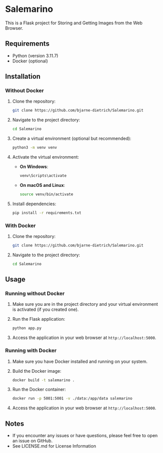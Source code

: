 # Salemarino

This is a Flask project for Storing and Getting Images from the Web Browser.

## Requirements

- Python (version 3.11.7)
- Docker (optional)

## Installation

### Without Docker

1. Clone the repository:

    ```bash
    git clone https://github.com/bjarne-dietrich/Salemarino.git
    ```

2. Navigate to the project directory:

    ```bash
    cd Salemarino
    ```

3. Create a virtual environment (optional but recommended):

    ```bash
    python3 -m venv venv
    ```

4. Activate the virtual environment:

    - **On Windows**:

        ```bash
        venv\Scripts\activate
        ```

    - **On macOS and Linux**:

        ```bash
        source venv/bin/activate
        ```

5. Install dependencies:

    ```bash
    pip install -r requirements.txt
    ```

### With Docker

1. Clone the repository:

    ```bash
    git clone https://github.com/bjarne-dietrich/Salemarino.git
    ```

2. Navigate to the project directory:

    ```bash
    cd Salemarino
    ```

## Usage

### Running without Docker

1. Make sure you are in the project directory and your virtual environment is activated (if you created one).

2. Run the Flask application:

    ```bash
    python app.py
    ```

3. Access the application in your web browser at `http://localhost:5000`.

### Running with Docker

1. Make sure you have Docker installed and running on your system.

2. Build the Docker image:

    ```bash
    docker build -t salemarino .
    ```

3. Run the Docker container:

    ```bash
    docker run -p 5001:5001 -v ./data:/app/data salemarino
    ```

4. Access the application in your web browser at `http://localhost:5000`.

## Notes

- If you encounter any issues or have questions, please feel free to open an issue on GitHub.
- See LICENSE.md for License Information
